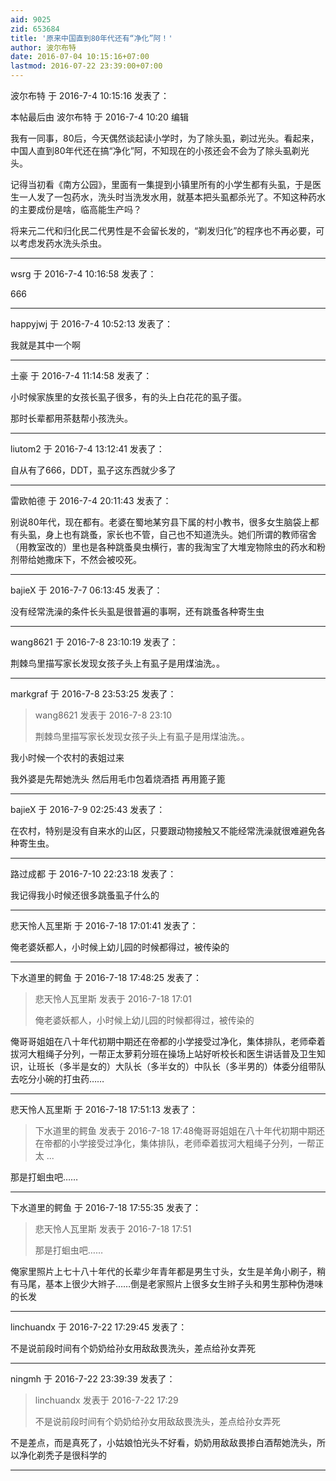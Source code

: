 ```yaml
---
aid: 9025
zid: 653684
title: '原来中国直到80年代还有“净化”阿！'
author: 波尔布特
date: 2016-07-04 10:15:16+07:00
lastmod: 2016-07-22 23:39:00+07:00
---
```


波尔布特 于 2016-7-4 10:15:16 发表了：

本帖最后由 波尔布特 于 2016-7-4 10:20 编辑 

我有一同事，80后，今天偶然谈起读小学时，为了除头虱，剃过光头。看起来，中国人直到80年代还在搞“净化”阿，不知现在的小孩还会不会为了除头虱剃光头。

记得当初看《南方公园》，里面有一集提到小镇里所有的小学生都有头虱，于是医生一人发了一包药水，洗头时当洗发水用，就基本把头虱都杀光了。不知这种药水的主要成份是啥，临高能生产吗？

将来元二代和归化民二代男性是不会留长发的，“剃发归化”的程序也不再必要，可以考虑发药水洗头杀虫。

---------

wsrg 于 2016-7-4 10:16:58 发表了：

666

---------

happyjwj 于 2016-7-4 10:52:13 发表了：

我就是其中一个啊

---------

土豪 于 2016-7-4 11:14:58 发表了：

小时候家族里的女孩长虱子很多，有的头上白花花的虱子蛋。

那时长辈都用茶麸帮小孩洗头。

---------

liutom2 于 2016-7-4 13:12:41 发表了：

自从有了666，DDT，虱子这东西就少多了

---------

雷欧帕德 于 2016-7-4 20:11:43 发表了：

别说80年代，现在都有。老婆在蜀地某穷县下属的村小教书，很多女生脑袋上都有头虱，身上也有跳蚤，家长也不管，自己也不知道洗头。她们所谓的教师宿舍（用教室改的）里也是各种跳蚤臭虫横行，害的我淘宝了大堆宠物除虫的药水和粉剂带给她撒床下，不然会被咬死。

---------

bajieX 于 2016-7-7 06:13:45 发表了：

没有经常洗澡的条件长头虱是很普遍的事啊，还有跳蚤各种寄生虫

---------

wang8621 于 2016-7-8 23:10:19 发表了：

荆棘鸟里描写家长发现女孩子头上有虱子是用煤油洗。。

---------

markgraf 于 2016-7-8 23:53:25 发表了：

> wang8621 发表于 2016-7-8 23:10
> 
> 荆棘鸟里描写家长发现女孩子头上有虱子是用煤油洗。。



我小时候一个农村的表姐过来

我外婆是先帮她洗头 然后用毛巾包着烧酒捂 再用篦子篦

---------

bajieX 于 2016-7-9 02:25:43 发表了：

在农村，特别是没有自来水的山区，只要跟动物接触又不能经常洗澡就很难避免各种寄生虫。

---------

路过成都 于 2016-7-10 22:23:18 发表了：

我记得我小时候还很多跳蚤虱子什么的

---------

悲天怜人瓦里斯 于 2016-7-18 17:01:41 发表了：

俺老婆妖都人，小时候上幼儿园的时候都得过，被传染的

---------

下水道里的鳄鱼 于 2016-7-18 17:48:25 发表了：

> 悲天怜人瓦里斯 发表于 2016-7-18 17:01
> 
> 俺老婆妖都人，小时候上幼儿园的时候都得过，被传染的



俺哥哥姐姐在八十年代初期中期还在帝都的小学接受过净化，集体排队，老师牵着拔河大粗绳子分列，一帮正太萝莉分班在操场上站好听校长和医生讲话普及卫生知识，让班长（多半是女的）大队长（多半女的）中队长（多半男的）体委分组带队去吃分小碗的打虫药……

---------

悲天怜人瓦里斯 于 2016-7-18 17:51:13 发表了：

> 下水道里的鳄鱼 发表于 2016-7-18 17:48俺哥哥姐姐在八十年代初期中期还在帝都的小学接受过净化，集体排队，老师牵着拔河大粗绳子分列，一帮正太 ...



那是打蛔虫吧……

---------

下水道里的鳄鱼 于 2016-7-18 17:55:35 发表了：

> 悲天怜人瓦里斯 发表于 2016-7-18 17:51
> 
> 那是打蛔虫吧……



俺家里照片上七十八十年代的长辈少年青年都是男生寸头，女生是羊角小刷子，稍有马尾，基本上很少大辫子……倒是老家照片上很多女生辫子头和男生那种伪港味的长发

---------

linchuandx 于 2016-7-22 17:29:45 发表了：

不是说前段时间有个奶奶给孙女用敌敌畏洗头，差点给孙女弄死

---------

ningmh 于 2016-7-22 23:39:39 发表了：

> linchuandx 发表于 2016-7-22 17:29
> 
> 不是说前段时间有个奶奶给孙女用敌敌畏洗头，差点给孙女弄死



不是差点，而是真死了，小姑娘怕光头不好看，奶奶用敌敌畏掺白酒帮她洗头，所以净化剃秃子是很科学的

---------


